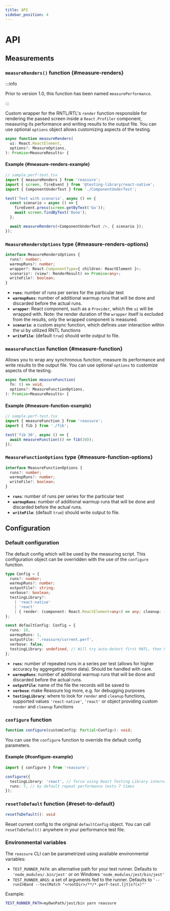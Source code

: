 ```yaml
---
title: API
sidebar_position: 4
---
```


# API

## Measurements

### `measureRenders()` function {#measure-renders}

:::info

Prior to version 1.0, this function has been named `measurePerformance`.

:::

Custom wrapper for the RNTL/RTL's `render` function responsible for rendering the passed screen inside a `React.Profiler` component,
measuring its performance and writing results to the output file. You can use optional `options` object allows customizing aspects
of the testing.

```ts
async function measureRenders(
  ui: React.ReactElement,
  options?: MeasureOptions,
): Promise<MeasureResults> {
```

#### Example {#measure-renders-example}

```ts
// sample.perf-test.tsx
import { measureRenders } from 'reassure';
import { screen, fireEvent } from '@testing-library/react-native';
import { ComponentUnderTest } from './ComponentUnderTest';

test('Test with scenario', async () => {
  const scenario = async () => {
    fireEvent.press(screen.getByText('Go'));
    await screen.findByText('Done');
  };

  await measureRenders(<ComponentUnderTest />, { scenario });
});
```

### `MeasureRendersOptions` type {#measure-renders-options}

```ts
interface MeasureRendersOptions {
  runs?: number;
  warmupRuns?: number;
  wrapper?: React.ComponentType<{ children: ReactElement }>;
  scenario?: (view?: RenderResult) => Promise<any>;
  writeFile?: boolean;
}
```

- **`runs`**: number of runs per series for the particular test
- **`warmupRuns`**: number of additional warmup runs that will be done and discarded before the actual runs.
- **`wrapper`**: React component, such as a `Provider`, which the `ui` will be wrapped with. Note: the render duration of the `wrapper` itself is excluded from the results, only the wrapped component is measured.
- **`scenario`**: a custom async function, which defines user interaction within the ui by utilized RNTL functions
- **`writeFile`**: (default `true`) should write output to file.

### `measureFunction` function {#measure-function}

Allows you to wrap any synchronous function, measure its performance and write results to the output file. You can use optional `options` to customize aspects of the testing.

```ts
async function measureFunction(
  fn: () => void,
  options?: MeasureFunctionOptions,
): Promise<MeasureResults> {
```

#### Example {#measure-function-example}

```ts
// sample.perf-test.tsx
import { measureFunction } from 'reassure';
import { fib } from './fib';

test('fib 30', async () => {
  await measureFunction(() => fib(30));
});
```

### `MeasureFunctionOptions` type {#measure-function-options}

```ts
interface MeasureFunctionOptions {
  runs?: number;
  warmupRuns?: number;
  writeFile?: boolean;
}
```

- **`runs`**: number of runs per series for the particular test
- **`warmupRuns`**: number of additional warmup runs that will be done and discarded before the actual runs.
- **`writeFile`**: (default `true`) should write output to file.

## Configuration

### Default configuration

The default config which will be used by the measuring script. This configuration object can be overridden with the use
of the `configure` function.

```ts
type Config = {
  runs?: number;
  warmupRuns?: number;
  outputFile?: string;
  verbose?: boolean;
  testingLibrary?:
    | 'react-native'
    | 'react'
    | { render: (component: React.ReactElement<any>) => any; cleanup: () => any };
};
```

```ts
const defaultConfig: Config = {
  runs: 10,
  warmupRuns: 1,
  outputFile: '.reassure/current.perf',
  verbose: false,
  testingLibrary: undefined, // Will try auto-detect first RNTL, then RTL
};
```

- **`runs`**: number of repeated runs in a series per test (allows for higher accuracy by aggregating more data). Should be handled with care.
- **`warmupRuns`**: number of additional warmup runs that will be done and discarded before the actual runs.
- **`outputFile`**: name of the file the records will be saved to
- **`verbose`**: make Reassure log more, e.g. for debugging purposes
- **`testingLibrary`**: where to look for `render` and `cleanup` functions, supported values `'react-native'`, `'react'` or object providing custom `render` and `cleanup` functions

### `configure` function

```ts
function configure(customConfig: Partial<Config>): void;
```

You can use the `configure` function to override the default config parameters.

#### Example {#configure-example}

```ts
import { configure } from 'reassure';

configure({
  testingLibrary: 'react', // force using React Testing Library internally by Reassure to render and cleanup
  runs: 7, // by default repeat performance tests 7 times
});
```

### `resetToDefault` function {#reset-to-default}

```ts
resetToDefault(): void
```

Reset current config to the original `defaultConfig` object. You can call `resetToDefault()` anywhere in your performance test file.

### Environmental variables

The `reassure` CLI can be parametrized using available environmental variables:

- `TEST_RUNNER_PATH`: an alternative path for your test runner. Defaults to `'node_modules/.bin/jest'` or on Windows `'node_modules/jest/bin/jest'`
- `TEST_RUNNER_ARGS`: a set of arguments fed to the runner. Defaults to `'--runInBand --testMatch "<rootDir>/**/*.perf-test.[jt]s?(x)"'`

Example:

```sh
TEST_RUNNER_PATH=myOwnPath/jest/bin yarn reassure
```
